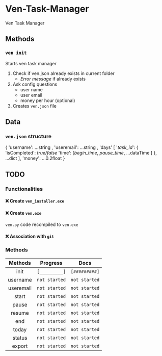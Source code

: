 # Ven-Task-Manager
Ven Task Manager

## Methods

### `ven init` 
Starts ven task manager    
1.  Check if ven.json already exists in current folder
    *  *Error message* if already exists
2.  Ask config questions
    *  user name
    *  user email
    *  money per hour (optional)
3.  Creates `ven.json` file


## Data 

### `ven.json` structure

{
    'username': ...string ,
    'useremail': ...string ,
    'days' [
        '*task_id*': {
            'isCompleted': *true/false*
            'time': [*begin_time*, *pause_time*, ...dataTime ]
        },
        ...dict
    ],
    'money': ...0.2float
}

## TODO 

### Functionalities

#### :x: Create `ven_installer.exe`
#### :x: Create `ven.exe`
`ven.py` code recompiled to `ven.exe`
#### :x: Association with `git`

### Methods

|    Methods    |    Progress   |     Docs      |
|  :---------:  |  :---------:  |  :---------:  |
|  init         | `[_________]` | `[#########]` |
|  username     | `not started` | `not started` |
|  useremail    | `not started` | `not started` |
|  start        | `not started` | `not started` |
|  pause        | `not started` | `not started` |
|  resume       | `not started` | `not started` |
|  end          | `not started` | `not started` |
|  today        | `not started` | `not started` |
|  status       | `not started` | `not started` |
|  export       | `not started` | `not started` |

